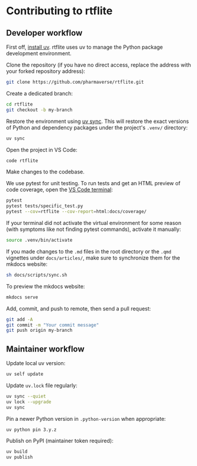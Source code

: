 # Contributing to rtflite

## Developer workflow

First off, [install uv](https://docs.astral.sh/uv/getting-started/installation/).
rtflite uses uv to manage the Python package development environment.

Clone the repository (if you have no direct access, replace the address with
your forked repository address):

```bash
git clone https://github.com/pharmaverse/rtflite.git
```

Create a dedicated branch:

```bash
cd rtflite
git checkout -b my-branch
```

Restore the environment using
[uv sync](https://docs.astral.sh/uv/concepts/projects/sync/).
This will restore the exact versions of Python and dependency packages
under the project's `.venv/` directory:

```bash
uv sync
```

Open the project in VS Code:

```bash
code rtflite
```

Make changes to the codebase.

We use pytest for unit testing. To run tests and get an HTML preview of
code coverage, open the
[VS Code terminal](https://code.visualstudio.com/docs/terminal/basics):

```bash
pytest
pytest tests/specific_test.py
pytest --cov=rtflite --cov-report=html:docs/coverage/
```

If your terminal did not activate the virtual environment for some reason
(with symptoms like not finding pytest commands), activate it manually:

```bash
source .venv/bin/activate
```

If you made changes to the `.md` files in the root directory or the
`.qmd` vignettes under `docs/articles/`, make sure to synchronize them
for the mkdocs website:

```bash
sh docs/scripts/sync.sh
```

To preview the mkdocs website:

```bash
mkdocs serve
```

Add, commit, and push to remote, then send a pull request:

```bash
git add -A
git commit -m "Your commit message"
git push origin my-branch
```

## Maintainer workflow

Update local uv version:

```bash
uv self update
```

Update `uv.lock` file regularly:

```bash
uv sync --quiet
uv lock --upgrade
uv sync
```

Pin a newer Python version in `.python-version` when appropriate:

```bash
uv python pin 3.y.z
```

Publish on PyPI (maintainer token required):

```bash
uv build
uv publish
```
